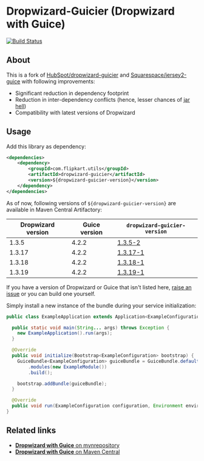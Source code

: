 # Dropwizard-Guicier (Dropwizard with Guice)

[![Build Status](https://api.travis-ci.org/flipkart-incubator/dropwizard-guicier.svg?branch=master)](https://travis-ci.org/github/flipkart-incubator/dropwizard-guicier)

## About
This is a fork of [HubSpot/dropwizard-guicier](https://github.com/HubSpot/dropwizard-guicier) and [Squarespace/jersey2-guice](https://github.com/Squarespace/jersey2-guice) with following improvements:

  * Significant reduction in dependency footprint
  * Reduction in inter-dependency conflicts (hence, lesser chances of [jar hell](https://dzone.com/articles/what-is-jar-hell))
  * Compatibility with latest versions of Dropwizard

## Usage
Add this library as dependency:

```xml
<dependencies>
    <dependency>
        <groupId>com.flipkart.utils</groupId>
        <artifactId>dropwizard-guicier</artifactId>
        <version>${dropwizard-guicier-version}</version>
    </dependency>
</dependencies>
```
As of now, following versions of `${dropwizard-guicier-version}` are available in Maven Central Artifactory:

| Dropwizard version | Guice version | `dropwizard-guicier-version` |
|--------------------|---------------|------------------------------|
| 1.3.5   | 4.2.2 | [1.3.5-2](https://mvnrepository.com/artifact/com.flipkart.utils/dropwizard-guicier/1.3.5-2)|
| 1.3.17  | 4.2.2 | [1.3.17-1](https://mvnrepository.com/artifact/com.flipkart.utils/dropwizard-guicier/1.3.17-1)|
| 1.3.18  | 4.2.2 | [1.3.18-1](https://mvnrepository.com/artifact/com.flipkart.utils/dropwizard-guicier/1.3.18-1)|
| 1.3.19  | 4.2.2 | [1.3.19-1](https://mvnrepository.com/artifact/com.flipkart.utils/dropwizard-guicier/1.3.19-1)|

If you have a version of Dropwizard or Guice that isn't listed here, [raise an issue](//github.com/flipkart-incubator/dropwizard-guicier/issues) or you can build one yourself.

Simply install a new instance of the bundle during your service initialization:

```java
public class ExampleApplication extends Application<ExampleConfiguration> {

  public static void main(String... args) throws Exception {
    new ExampleApplication().run(args);
  }

  @Override
  public void initialize(Bootstrap<ExampleConfiguration> bootstrap) {
    GuiceBundle<ExampleConfiguration> guiceBundle = GuiceBundle.defaultBuilder(ExampleConfiguration.class)
        .modules(new ExampleModule())
        .build();

    bootstrap.addBundle(guiceBundle);
  }

  @Override
  public void run(ExampleConfiguration configuration, Environment environment) throws Exception {}
}
```

## Related links
 * [**Dropwizard with Guice** on mvnrepository](https://mvnrepository.com/artifact/com.flipkart.utils/dropwizard-guicier)
 * [**Dropwizard with Guice** on Maven Central](https://search.maven.org/artifact/com.flipkart.utils/dropwizard-guicier)

